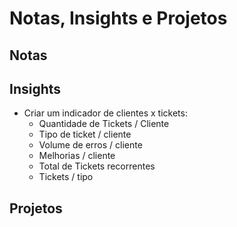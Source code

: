 <h1>Notas, Insights e Projetos</h1>
<h2>Notas</h2>
<p>  </p>

<h2>Insights</h2>
<p>
    <ul>
        <li>Criar um indicador de clientes x tickets:
            <ul>
                <li>Quantidade de Tickets / Cliente</li>
                <li>Tipo de ticket / cliente</li>
                <li>Volume de erros / cliente</li>
                <li>Melhorias / cliente</li>
                <li>Total de Tickets recorrentes</li>
                <li>Tickets / tipo</li>
            </ul>
        </li>
    </ul>
</p>
<h2>Projetos</h2>